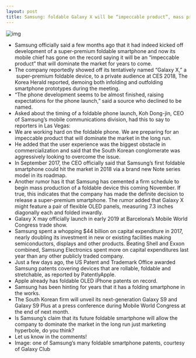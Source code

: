 ```yaml
---
layout: post
title: Samsung: foldable Galaxy X will be “impeccable product”, mass production starts in November
---
```

![img](http://media.idownloadblog.com/wp-content/uploads/2018/01/samsung_foldable-galaxy_patent_d.jpg)
* Samsung officially said a few months ago that it had indeed kicked off development of a super-premium foldable smartphone and now its mobile chief has gone on the record saying it will be an “impeccable product” that will dominate the market for years to come.
* The company reportedly showed off its tentatively named “Galaxy X,” a  super-premium foldable device, to a private audience at CES 2018, The Korea Herald reported, demoing both infolding and outfolding smartphone prototypes during the meeting.
* “The phone development seems to be almost finished, raising expectations for the phone launch,” said a source who declined to be named.
* Asked about the timing of a foldable phone launch, Koh Dong-jin, CEO of Samsung’s mobile communications division, had this to say to reporters in Las Vegas:
* We are working hard on the foldable phone. We are preparing for an impeccable product that will dominate the market in the long run.
* He added that the user experience was the biggest obstacle in commercialization and said that the South Korean conglomerate was aggressively looking to overcome the issue.
* In September 2017, the CEO officially said that Samsung’s first foldable smartphone could hit the market in 2018 via a brand new Note series model in its roadmap.
* Another rumor has it that Samsung has cemented a firm schedule to begin mass production of a foldable device this coming November. If true, this indicates that the company has made the definite decision to release a super-premium smartphone. The rumor added that Galaxy X might feature a pair of flexible OLED panels, measuring 7.3 inches diagonally each and folded inwardly.
* Galaxy X may officially launch in early 2019 at Barcelona’s Mobile World Congress trade show.
* Samsung spent a whopping $44 billion on capital expenditure in 2017, nearly doubling its investment in new or existing facilities making semiconductors, displays and other products. Beating Shell and Exxon combined, Samsung Electronics spent more on capital expenditures last year than any other publicly traded company.
* Just a few days ago, the US Patent and Trademark Office awarded Samsung patents covering devices that are rollable, foldable and stretchable, as reported by PatentlyApple.
* Apple already has foldable OLED iPhone patents on record.
* Samsung has been hinting for years that it has a folding smartphone in the works.
* The South Korean firm will unveil its next-generation Galaxy S9 and Galaxy S9 Plus at a press conference during Mobile World Congress at the end of next month.
* Is Samsung’s claim that its future foldable smartphone will allow the company to dominate the market in the long run just marketing hyperbole, do you think?
* Let us know in the comments!
* Image: one of Samsung’s many foldable smartphone patents, courtesy of Galaxy Club

